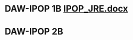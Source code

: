 # DAW-IPOP 1B [IPOP_JRE.docx](https://github.com/JRLiche/DAW-IPOP/files/14123417/IPOP_JRE.docx)
# DAW-IPOP 2B

